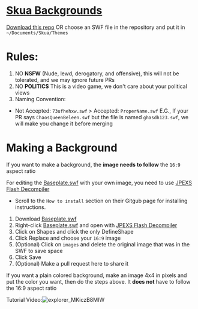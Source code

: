 # [Skua Backgrounds](https://github.com/auqw/SkuaBackgrounds)

[Download this repo](https://github.com/auqw/SkuaBackgrounds/archive/refs/heads/main.zip) OR choose an SWF file in the repository and put it in `~/Documents/Skua/Themes`
# Rules:
1. NO **NSFW** (Nude, lewd, derogatory, and offensive), this will not be tolerated, and we may ignore future PRs
2. NO **POLITICS** This is a video game, we don't care about your political views
3. Naming Convention: 
 - Not Accepted: `73ufhehxw.swf` > Accepted: `ProperName.swf` E.G., If your PR says `ChaosQueenBeleen.swf` but the file is named `ghasdh123.swf`, we will make you change it before merging

# Making a Background
If you want to make a background, the **image needs to follow** the `16:9` aspect ratio

For editing the [Baseplate.swf](./BASEPLATE.swf) with your own image, you need to use [JPEXS Flash Decompiler](https://github.com/jindrapetrik/jpexs-decompiler)
 - Scroll to the `How to install` section on their Gitgub page for installing instructions.
1. Download [Baseplate.swf](./BASEPLATE.swf)
2. Right-click [Baseplate.swf](./BASEPLATE.swf) and open with [JPEXS Flash Decompiler](https://github.com/jindrapetrik/jpexs-decompiler)
3. Click on Shapes and click the only DefineShape
4. Click Replace and choose your `16:9` image
5. (Optional) Click on `images` and delete the original image that was in the SWF to save space
6. Click Save
7. (Optional) Make a pull request here to share it

If you want a plain colored background, make an image 4x4 in pixels and put the color you want, then do the steps above. It **does not** have to follow the 16:9 aspect ratio


Tutorial Video:![explorer_MKiczB8MIW](https://github.com/user-attachments/assets/64b38735-d8a1-4594-a754-1989aa9db7ad)
